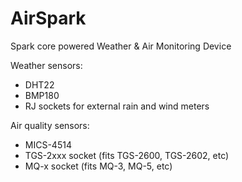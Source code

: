 # AirSpark
Spark core powered Weather & Air Monitoring Device

Weather sensors:
- DHT22
- BMP180
- RJ sockets for external rain and wind meters

Air quality sensors:
- MICS-4514
- TGS-2xxx socket (fits TGS-2600, TGS-2602, etc)
- MQ-x socket (fits MQ-3, MQ-5, etc)

